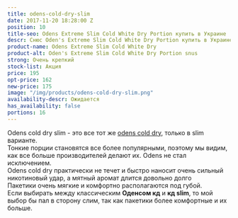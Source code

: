 ```yaml
---
title: odens-cold-dry-slim
date: 2017-11-20 18:28:00 Z
position: 10
title-seo: Odens Extreme Slim Cold White Dry Portion купить в Украине
descr: Снюс Oden's Extreme Slim Cold White Dry Portion купить в Украине
product-name: Odens Extreme Slim Cold White Dry
product-alt: Oden's Extreme Slim Cold White Dry Portion snus
strong: Очень крепкий
stock-list: Акция
price: 195
opt-price: 162
new-price: 175
image: "/img/products/odens-cold-dry-slim.png"
availability-descr: Ожидается
has_availability: false
portions: 16
---
```


Odens cold dry slim - это все тот же [odens cold dry](/odens-cold-dry), только в slim варианте.<br>
Тонкие порции становятся все более популярными, поэтому мы видим, как все больше производителей делают их. Odens не стал исключением.<br>
Odens cold dry практически не течет и быстро наносит очень сильный никотиновый удар, а мятный аромат длится довольно долго<br>
Пакетики очень мягкие и комфортно располагаются под губой.<br>
Если выбирать между классическим **Оденсом кд** и **кд slim**, то мой выбор бы пал в сторону слим, так как пакетики более комфортные и их больше.

